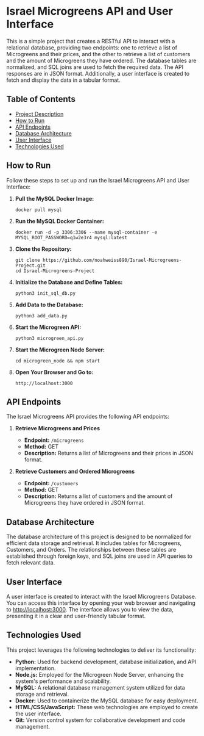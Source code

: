 # Israel Microgreens API and User Interface

This is a simple project that creates a RESTful API to interact with a relational database, providing two endpoints: one to retrieve a list of Microgreens and their prices, and the other to retrieve a list of customers and the amount of Microgreens they have ordered. The database tables are normalized, and SQL joins are used to fetch the required data. The API responses are in JSON format. Additionally, a user interface is created to fetch and display the data in a tabular format.

## Table of Contents
- [Project Description](#israel-microgreens-api-and-user-interface)
- [How to Run](#how-to-run)
- [API Endpoints](#api-endpoints)
- [Database Architecture](#database-architecture)
- [User Interface](#user-interface)
- [Technologies Used](#technologies-used)

## How to Run

Follow these steps to set up and run the Israel Microgreens API and User Interface:

1. **Pull the MySQL Docker Image:**
   ```
   docker pull mysql
   ```

2. **Run the MySQL Docker Container:**
   ```
   docker run -d -p 3306:3306 --name mysql-container -e MYSQL_ROOT_PASSWORD=q1w2e3r4 mysql:latest
   ```

3. **Clone the Repository:**
   ```
   git clone https://github.com/noahweiss890/Israel-Microgreens-Project.git
   cd Israel-Microgreens-Project
   ```

4. **Initialize the Database and Define Tables:**
   ```
   python3 init_sql_db.py
   ```

5. **Add Data to the Database:**
   ```
   python3 add_data.py
   ```

6. **Start the Microgreen API:**
   ```
   python3 microgreen_api.py
   ```

7. **Start the Microgreen Node Server:**
   ```
   cd microgreen_node && npm start
   ```

8. **Open Your Browser and Go to:**
   ```
   http://localhost:3000
   ```

## API Endpoints

The Israel Microgreens API provides the following API endpoints:

1. **Retrieve Microgreens and Prices**
   - **Endpoint:** `/microgreens`
   - **Method:** GET
   - **Description:** Returns a list of Microgreens and their prices in JSON format.

2. **Retrieve Customers and Ordered Microgreens**
   - **Endpoint:** `/customers`
   - **Method:** GET
   - **Description:** Returns a list of customers and the amount of Microgreens they have ordered in JSON format.

## Database Architecture

The database architecture of this project is designed to be normalized for efficient data storage and retrieval. It includes tables for Microgreens, Customers, and Orders. The relationships between these tables are established through foreign keys, and SQL joins are used in API queries to fetch relevant data.

## User Interface

A user interface is created to interact with the Israel Microgreens Database. You can access this interface by opening your web browser and navigating to [http://localhost:3000](http://localhost:3000). The interface allows you to view the data, presenting it in a clear and user-friendly tabular format.

## Technologies Used

This project leverages the following technologies to deliver its functionality:

- **Python:** Used for backend development, database initialization, and API implementation.
- **Node.js:** Employed for the Microgreen Node Server, enhancing the system's performance and scalability.
- **MySQL:** A relational database management system utilized for data storage and retrieval.
- **Docker:** Used to containerize the MySQL database for easy deployment.
- **HTML/CSS/JavaScript:** These web technologies are employed to create the user interface.
- **Git:** Version control system for collaborative development and code management.
